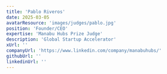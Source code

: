 ```yaml
---
title: 'Pablo Riveros'
date: 2025-03-05
avatarResource: 'images/judges/pablo.jpg'
position: 'Founder/CEO'
expertise: 'Manabu Hubs Prize Judge'
description: 'Global Startup Accelerator'
xUrl: ''
companyUrl: 'https://www.linkedin.com/company/manabuhubs/'
githubUrl: ''
linkedinUrl: ''
---
```

